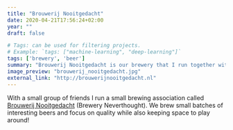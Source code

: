 ```yaml
---
title: "Brouwerij Nooitgedacht"
date: 2020-04-21T17:56:24+02:00
year: ""
draft: false

# Tags: can be used for filtering projects.
# Example: `tags: ["machine-learning", "deep-learning"]`
tags: ['brewery', 'beer']
summary: "Brouwerij Nooitgedacht is our brewery that I run together with friends."
image_preview: "brouwerij_nooitgedacht.jpg"
external_link: "http://brouwerijnooitgedacht.nl"
---
```


With a small group of friends I run a small brewing association called [Brouwerij Nooitgedacht](http://brouwerijnooitgedacht.nl) (Brewery Neverthought). We brew small batches of interesting beers and focus on quality while also keeping space to play around! 